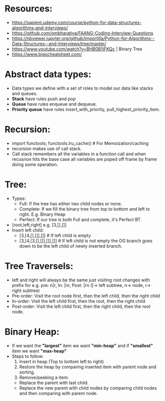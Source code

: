 # Resources:

- https://sapient.udemy.com/course/python-for-data-structures-algorithms-and-interviews/
- https://github.com/ombharatiya/FAANG-Coding-Interview-Questions
- https://nbviewer.jupyter.org/github/jmportilla/Python-for-Algorithms--Data-Structures--and-Interviews/tree/master/
- https://www.youtube.com/watch?v=BHB0B1jFKQc | Binary Tree
- <https://www.bigocheatsheet.com/>

# Abstract data types:

- Data types we define with a set of roles to model our data like stacks and queues.
- **Stack** have rules push and pop
- **Queue** have rules enqueue and dequeue.
- **Priority queue** have rules insert_with_priority, pull_highest_priority_item.

# Recursion:

- import functools; functools.lru_cache() # For Memoization/caching
- recursion makes use of call stack.
- Call stack remembers all the variables in a function call and when recusrion hits the base case all variables are poped off frame by frame doing some operation.

# Tree:

- Types:
  - Full: If the tree has either two child nodes or none.
  - Complete: If we fill the binary tree from top to bottom and left to right. E.g. Binary Heap
  - Perfect: If our tree is both Full and complete, it's Perfect BT.
- [root,left,right] e.g. [3,[],[]]
- Insert left child:
  - [3,[4,[],[]],[]] # If left child is empty
  - [3,[4,[3,[],[]],[]],[]] # If left child is not empty the OG branch goes down to be the left child of newly inserted branch.

# Tree Traversels:

- left and right will always be the same just visiting root changes with prefix for e.g. pre: n|r, In: |nr, Post: |rn (|-> left subtree, n-> node, r-> right subtree)
- Pre-order: Visit the root node first, then the left child, then the right child
- In-order: Visit the left child first, then the root, then the right child
- Post-order: Visit the left child first, then the right child, then the root node.

# Binary Heap:

- If we want the **"largest"** item we want **"min-heap"** and if **"smallest"** item we want **"max-heap"**
- Steps to follow:
  1. Insert in heap (Top to bottom left to right)
  2. Restore the heap by comparing inserted item with parent node and sorting.
  3. Remove/peeking a item:
  - Replace the parent with last child.
  - Replace the new parent with child nodes by comparing child nodes and then comparing with parent node.
